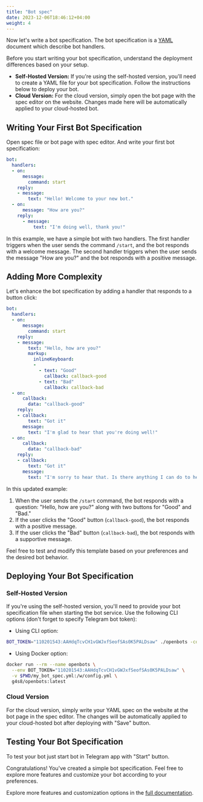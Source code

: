 ```yaml
---
title: "Bot spec"
date: 2023-12-06T18:46:12+04:00
weight: 4
---
```


Now let's write a bot specification.
The bot specification is a [YAML](https://yaml.org/) document
which describe bot handlers.


Before you start writing your bot specification, understand the deployment differences based on your setup.

 * **Self-Hosted Version:** If you're using the self-hosted version, 
 you'll need to create a YAML file for your bot specification.
 Follow the instructions below to deploy your bot.
 * **Cloud Version:** For the cloud version, simply open the bot page with the spec editor on the website.
 Changes made here will be automatically applied to your cloud-hosted bot.

## Writing Your First Bot Specification

Open spec file or bot page with spec editor. And write your first bot specification:

```yaml
bot:
  handlers:
  - on:
      message:
        command: start
    reply:
    - message:
        text: "Hello! Welcome to your new bot."
  - on:
      message: "How are you?"
    reply:
      - message:
          text: "I'm doing well, thank you!"
```

In this example, we have a simple bot with two handlers.
The first handler triggers when the user sends the command `/start`,
and the bot responds with a welcome message.
The second handler triggers when the user sends the message "How are you?"
and the bot responds with a positive message.

## Adding More Complexity

Let's enhance the bot specification by adding a handler that responds to a button click:

```yaml
bot:
  handlers:
  - on:
      message:
        command: start
    reply:
    - message:
        text: "Hello, how are you?"
        markup:
          inlineKeyboard:
          -
            - text: "Good"
              callback: callback-good
            - text: "Bad"
              callback: callback-bad
  - on:
      callback:
        data: "callback-good"
    reply:
    - callback:
        text: "Got it"
      message:
        text: "I'm glad to hear that you're doing well!"
  - on:
      callback:
        data: "callback-bad"
    reply:
    - callback:
        text: "Got it"
      message:
        text: "I'm sorry to hear that. Is there anything I can do to help?"
```

In this updated example:

 1. When the user sends the `/start` command, the bot responds with a question:
 "Hello, how are you?" along with two buttons for "Good" and "Bad."
 2. If the user clicks the "Good" button (`callback-good`), the bot responds with a positive message.
 3. If the user clicks the "Bad" button (`callback-bad`), the bot responds with a supportive message.

Feel free to test and modify this template based on your preferences and the desired bot behavior.

## Deploying Your Bot Specification

### Self-Hosted Version

If you're using the self-hosted version, you'll need to provide your bot specification file
when starting the bot service. Use the following CLI options (don't forget to specify Telegram bot token):

 * Using CLI option:

```bash
BOT_TOKEN="110201543:AAHdqTcvCH1vGWJxfSeofSAs0K5PALDsaw" ./openbots -config my_bot_spec.yml
```

 * Using Docker option:

```bash
docker run --rm --name openbots \
  --env BOT_TOKEN="110201543:AAHdqTcvCH1vGWJxfSeofSAs0K5PALDsaw" \
  -v $PWD/my_bot_spec.yml:/w/config.yml \
  g4s8/openbots:latest
```

### Cloud Version

For the cloud version, simply write your YAML spec on the website at the bot page in the spec editor.
The changes will be automatically applied to your cloud-hosted bot after deploying with "Save" button.

## Testing Your Bot Specification

To test your bot just start bot in Telegram app with "Start" button.

Congratulations! You've created a simple bot specification.
Feel free to explore more features and customize your bot according to your preferences.

Explore more features and customization options in the [full documentation](/openbots/documentation).
